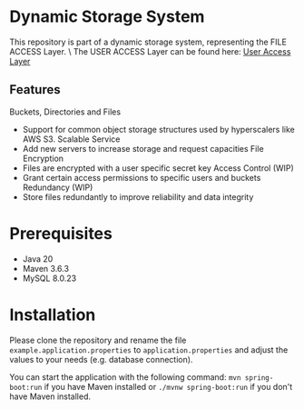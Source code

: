 # Dynamic Storage System
This repository is part of a dynamic storage system, representing the FILE ACCESS Layer. \\
The USER ACCESS Layer can be found here: [User Access Layer](https://github.com/SpyZzey/Storage-System--UserAccessLayer)

## Features
Buckets, Directories and Files
- Support for common object storage structures used by hyperscalers like AWS S3.
Scalable Service
- Add new servers to increase storage and request capacities
File Encryption
- Files are encrypted with a user specific secret key
Access Control (WIP)
- Grant certain access permissions to specific users and buckets
Redundancy (WIP)
- Store files redundantly to improve reliability and data integrity

# Prerequisites
- Java 20
- Maven 3.6.3
- MySQL 8.0.23

# Installation
Please clone the repository and rename the file `example.application.properties` to `application.properties` and
adjust the values to your needs (e.g. database connection).

You can start the application with the following command:
`mvn spring-boot:run` if you have Maven installed or `./mvnw spring-boot:run` if you don't have Maven installed.
